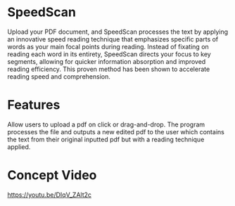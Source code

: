 # SpeedScan
Upload your PDF document, and SpeedScan processes the text
by applying an innovative speed reading technique that emphasizes specific parts
of words as your main focal points during reading. Instead of fixating on reading
each word in its entirety, SpeedScan directs your focus to key segments, allowing
for quicker information absorption and improved reading efficiency. This proven
method has been shown to accelerate reading speed and comprehension.


# Features
Allow users to upload a pdf on click or drag-and-drop. The program processes the file and outputs a new edited pdf to the user
which contains the text from their original inputted pdf but with a reading technique applied.
# Concept Video
https://youtu.be/DIqV_ZAlt2c
